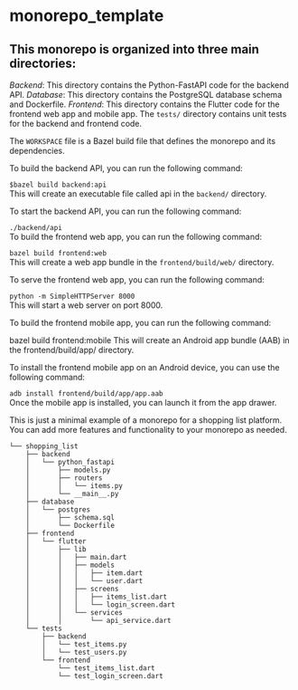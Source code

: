 # monorepo_template

## This monorepo is organized into three main directories:

*Backend*: This directory contains the Python-FastAPI code for the backend API.
*Database*: This directory contains the PostgreSQL database schema and Dockerfile.
*Frontend*: This directory contains the Flutter code for the frontend web app and mobile app.
The `tests/` directory contains unit tests for the backend and frontend code.

The ```WORKSPACE``` file is a Bazel build file that defines the monorepo and its dependencies.

To build the backend API, you can run the following command:

```$bazel build backend:api```   
This will create an executable file called api in the ```backend/``` directory.

To start the backend API, you can run the following command:

```./backend/api```   
To build the frontend web app, you can run the following command:

```bazel build frontend:web```   
This will create a web app bundle in the `frontend/build/web/` directory.

To serve the frontend web app, you can run the following command:

```python -m SimpleHTTPServer 8000```   
This will start a web server on port 8000.

To build the frontend mobile app, you can run the following command:

bazel build frontend:mobile
This will create an Android app bundle (AAB) in the frontend/build/app/ directory.

To install the frontend mobile app on an Android device, you can use the following command:

```adb install frontend/build/app/app.aab```   
Once the mobile app is installed, you can launch it from the app drawer.

This is just a minimal example of a monorepo for a shopping list platform. You can add more features and functionality to your monorepo as needed.

```
└── shopping_list
    ├── backend
    │   └── python_fastapi
    │       ├── models.py
    │       ├── routers
    │       │   └── items.py
    │       └── __main__.py
    ├── database
    │   └── postgres
    │       ├── schema.sql
    │       └── Dockerfile
    ├── frontend
    │   └── flutter
    │       ├── lib
    │       │   ├── main.dart
    │       │   ├── models
    │       │   │   ├── item.dart
    │       │   │   └── user.dart
    │       │   ├── screens
    │       │   │   ├── items_list.dart
    │       │   │   └── login_screen.dart
    │       │   └── services
    │       │       └── api_service.dart
    └── tests
        ├── backend
        │   └── test_items.py
        │   └── test_users.py
        └── frontend
            └── test_items_list.dart
            └── test_login_screen.dart
```
